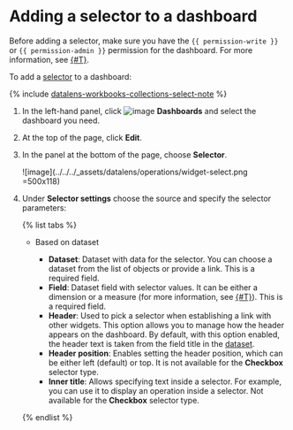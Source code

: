 # Adding a selector to a dashboard


Before adding a selector, make sure you have the `{{ permission-write }}` or `{{ permission-admin }}` permission for the dashboard. For more information, see [{#T}](../../security/manage-access.md).


To add a [selector](../../dashboard/selector.md) to a dashboard:


{% include [datalens-workbooks-collections-select-note](../../../_includes/datalens/operations/datalens-workbooks-collections-select-note.md) %}


1. In the left-hand panel, click ![image](../../../_assets/console-icons/layout-cells-large.svg) **Dashboards** and select the dashboard you need.
1. At the top of the page, click **Edit**.
1. In the panel at the bottom of the page, choose **Selector**.


   ![image](../../../_assets/datalens/operations/widget-select.png =500x118)


1. Under **Selector settings** choose the source and specify the selector parameters:

   {% list tabs %}

   - Based on dataset

     * **Dataset**: Dataset with data for the selector. You can choose a dataset from the list of objects or provide a link. This is a required field.
     * **Field**: Dataset field with selector values. It can be either a dimension or a measure (for more information, see [{#T}](../../dataset/data-model.md#field)). This is a required field.
     * **Header**: Used to pick a selector when establishing a link with other widgets. This option allows you to manage how the header appears on the dashboard. By default, with this option enabled, the header text is taken from the field title in the [dataset](../../dataset/index.md).
     * **Header position**: Enables setting the header position, which can be either left (default) or top. It is not available for the **Checkbox** selector type.
     * **Inner title**: Allows specifying text inside a selector. For example, you can use it to display an operation inside a selector. Not available for the **Checkbox** selector type.
    
   {% endlist %}
